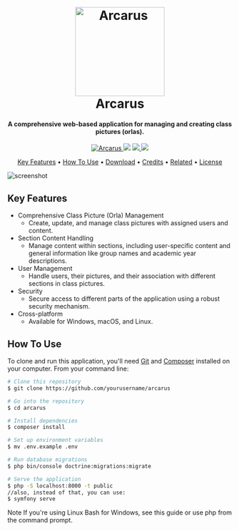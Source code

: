 <h1 align="center">
  <br>
  <a href="#"><img src="" alt="Arcarus" width="200"></a>
  <br>
  Arcarus
  <br>
</h1>

<h4 align="center">A comprehensive web-based application for managing and creating class pictures (orlas).</h4>

<p align="center">
  <a href="https://badge.fury.io/js/arcarus">
    <img src="https://badge.fury.io/js/arcarus.svg"
         alt="Arcarus">
  </a>
  <a href="https://gitter.im/arcarus-support"><img src="https://badges.gitter.im/arcarus-support.svg"></a>
  <a href="https://saythanks.io/to/your-email@example.com">
      <img src="https://img.shields.io/badge/SayThanks.io-%E2%98%BC-1EAEDB.svg">
  </a>
  <a href="https://www.paypal.me/YourName">
    <img src="https://img.shields.io/badge/$-donate-ff69b4.svg?maxAge=2592000&amp;style=flat">
  </a>
</p>

<p align="center">
  <a href="#key-features">Key Features</a> •
  <a href="#how-to-use">How To Use</a> •
  <a href="#download">Download</a> •
  <a href="#credits">Credits</a> •
  <a href="#related">Related</a> •
  <a href="#license">License</a>
</p>

![screenshot](https://yourimageurl.com/screenshot.png)

## Key Features

* Comprehensive Class Picture (Orla) Management
  - Create, update, and manage class pictures with assigned users and content.
* Section Content Handling
  - Manage content within sections, including user-specific content and general information like group names and academic year descriptions.
* User Management
  - Handle users, their pictures, and their association with different sections in class pictures.
* Security
  - Secure access to different parts of the application using a robust security mechanism.
* Cross-platform
  - Available for Windows, macOS, and Linux.

## How To Use

To clone and run this application, you'll need [Git](https://git-scm.com) and [Composer](https://getcomposer.org/) installed on your computer. From your command line:

```bash
# Clone this repository
$ git clone https://github.com/yourusername/arcarus

# Go into the repository
$ cd arcarus

# Install dependencies
$ composer install

# Set up environment variables
$ mv .env.example .env

# Run database migrations
$ php bin/console doctrine:migrations:migrate

# Serve the application
$ php -S localhost:8000 -t public
//also, instead of that, you can use:
$ symfony serve

```
Note
If you're using Linux Bash for Windows, see this guide or use php from the command prompt.
